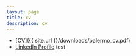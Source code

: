 ```yaml
---
layout: page
title: cv
description: cv
---
```

* [CV]({{ site.url }}/downloads/palermo_cv.pdf)
* [LinkedIn Profile](https://www.linkedin.com/in/palermo-penano-273397b8)
test